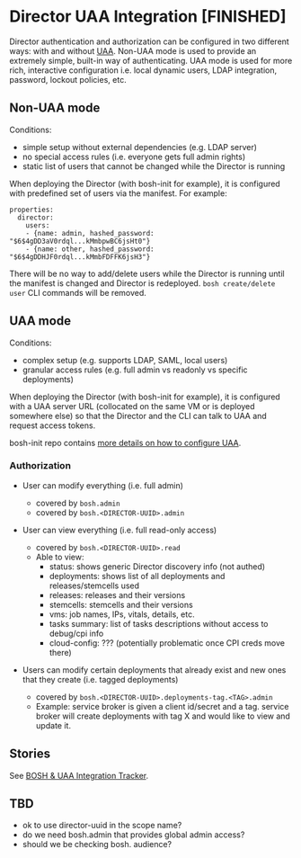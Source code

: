 # Director UAA Integration [FINISHED]

Director authentication and authorization can be configured in two different ways: with and without [UAA](https://github.com/cloudfoundry/uaa). Non-UAA mode is used to provide an extremely simple, built-in way of authenticating. UAA mode is used for more rich, interactive configuration i.e. local dynamic users, LDAP integration, password, lockout policies, etc.

## Non-UAA mode

Conditions:
- simple setup without external dependencies (e.g. LDAP server)
- no special access rules (i.e. everyone gets full admin rights)
- static list of users that cannot be changed while the Director is running

When deploying the Director (with bosh-init for example), it is configured with predefined set of users via the manifest. For example:

```
properties:
  director:
    users:
    - {name: admin, hashed_password: "$6$4gDD3aV0rdql...kMmbpwBC6jsHt0"}
    - {name: other, hashed_password: "$6$4gDDHJF0rdql...kMmbFDFFK6jsH3"}
```

There will be no way to add/delete users while the Director is running until the manifest is changed and Director is redeployed. `bosh create/delete user` CLI commands will be removed.

## UAA mode

Conditions:
- complex setup (e.g. supports LDAP, SAML, local users)
- granular access rules (e.g. full admin vs readonly vs specific deployments)

When deploying the Director (with bosh-init for example), it is configured with a UAA server URL (collocated on the same VM or is deployed somewhere else) so that the Director and the CLI can talk to UAA and request access tokens.

bosh-init repo contains [more details on how to configure UAA](https://github.com/cloudfoundry/bosh-init/blob/master/docs/uaa.md).

### Authorization

* User can modify everything (i.e. full admin)
  - covered by `bosh.admin`
  - covered by `bosh.<DIRECTOR-UUID>.admin`

* User can view everything (i.e. full read-only access)
  - covered by `bosh.<DIRECTOR-UUID>.read`
  - Able to view:
    - status: shows generic Director discovery info (not authed)
    - deployments: shows list of all deployments and releases/stemcells used
    - releases: releases and their versions
    - stemcells: stemcells and their versions
    - vms: job names, IPs, vitals, details, etc.
    - tasks summary: list of tasks descriptions without access to debug/cpi info
    - cloud-config: ??? (potentially problematic once CPI creds move there)

* Users can modify certain deployments that already exist and new ones that they create (i.e. tagged deployments)
  - covered by `bosh.<DIRECTOR-UUID>.deployments-tag.<TAG>.admin`
  - Example: service broker is given a client id/secret and a tag. service broker will create deployments with tag X and would like to view and update it.

## Stories

See [BOSH & UAA Integration Tracker](https://www.pivotaltracker.com/n/projects/1285490).

## TBD

- ok to use director-uuid in the scope name?
- do we need bosh.admin that provides global admin access?
- should we be checking bosh. audience?

